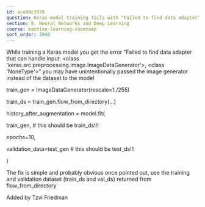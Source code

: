 ```yaml
---
id: ace84c3970
question: Keras model training fails with “Failed to find data adapter”
section: 8. Neural Networks and Deep Learning
course: machine-learning-zoomcamp
sort_order: 2940
---
```


While training a Keras model you get the error “Failed to find data adapter that can handle input: <class 'keras.src.preprocessing.image.ImageDataGenerator'>, <class 'NoneType'>” you may have unintentionally passed the image generator instead of the dataset to the model

train_gen = ImageDataGenerator(rescale=1./255)

train_ds = train_gen.flow_from_directory(…)

history_after_augmentation = model.fit(

train_gen, # this should be train_ds!!!

epochs=10,

validation_data=test_gen # this should be test_ds!!!

)

The fix is simple and probably obvious once pointed out, use the training and validation dataset (train_ds and val_ds) returned from flow_from_directory

Added by Tzvi Friedman

